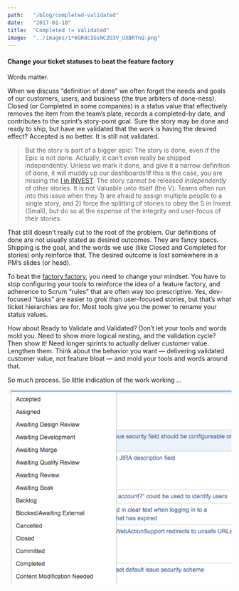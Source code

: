 ```yaml
---
path:	"/blog/completed-validated"
date:	"2017-01-10"
title:	"Completed != Validated"
image:	"../images/1*6GRdcIGsNC2O3V_UXBRTnQ.png"
---
```


#### Change your ticket statuses to beat the feature factory

Words matter.

When we discuss “definition of done” we often forget the needs and goals of our customers, users, and business (the true arbiters of done-ness). Closed (or Completed in some companies) is a status value that effectively removes the item from the team’s plate, records a completed-by date, and contributes to the sprint’s story-point goal. Sure the story may be done and ready to ship, but have we validated that the work is having the desired effect? Accepted is no better. It is still not validated.


> But the story is part of a bigger epic! The story is done, even if the Epic is not done. Actually, it can’t even really be shipped independently. Unless we mark it done, and give it a narrow definition of done, it will muddy up our dashboards!If this is the case, you are missing the [I in INVEST](https://www.agilealliance.org/glossary/invest/). The story cannot be released *independently* of other stories. It is not Valuable unto itself (the V). Teams often run into this issue when they 1) are afraid to assign multiple people to a single story, and 2) force the splitting of stories to obey the S in Invest (Small), but do so at the expense of the integrity and user-focus of their stories.

That still doesn’t really cut to the root of the problem. Our definitions of done are not usually stated as desired outcomes. They are fancy specs. Shipping is the goal, and the words we use (like Closed and Completed for stories) only reinforce that. The desired outcome is lost somewhere in a PM’s slides (or head).

To beat the [factory factory](https://hackernoon.com/12-signs-youre-working-in-a-feature-factory-44a5b938d6a2), you need to change your mindset. You have to stop configuring your tools to reinforce the idea of a feature factory, and adherence to Scrum “rules” that are often way too prescriptive. Yes, dev-focused “tasks” are easier to grok than user-focused stories, but that’s what ticket hierarchies are for. Most tools give you the power to rename your status values.

How about Ready to Validate and Validated? Don’t let your tools and words mold you. Need to show more logical nesting, and the validation cycle? Then show it! Need longer sprints to actually deliver customer value. Lengthen them. Think about the behavior you want — delivering validated customer value, not feature bloat — and mold your tools and words around that.

So much process. So little indication of the work working …

![](../images/1*6GRdcIGsNC2O3V_UXBRTnQ.png)